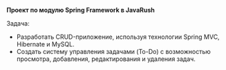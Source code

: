 **Проект по модулю Spring Framework в JavaRush**

Задача: 
- Разработать CRUD-приложение, используя технологии Spring MVC, Hibernate и MySQL. 
- Создать систему управления задачами (To-Do) с возможностью просмотра, добавления, редактирования и удаления задач.

